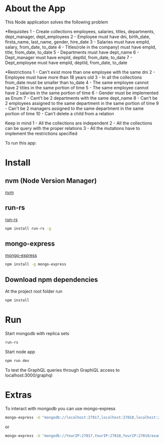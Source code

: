 # About the App
This Node application solves the following problem

*Requisites
1 - Create collections employees, salaries, titles, departments, dept_manager, dept_employees
2 - Employee must have dni, birth_date, firsta_name, last_name, gender, hire_date
3 - Salaries must have empId, salary, from_date, to_date
4 - Titles(role in the company) must have empId, title, from_date, to_date
5 - Departments must have dept_name
6 - Dept_manager must have empId, deptId, from_date, to_date
7 - Dept_employee must have empId, deptId, from_date, to_date

*Restrictions
1 - Can't exist more than one employee with the same dni
2 - Employee must have more than 18 years old
3 - In all the collections from_date must be smaller than to_date
4 - The same employee cannot have 2 titles in the same portion of time
5 - The same employee cannot have 2 salaries in the same portion of time
6 - Gender must be implemented as Enum
7 - Cant't be 2 departments with the same dept_name
8 - Can't be 2 employees assigned to the same department in the same portion of time
9 - Can't be 2 managers assigned to the same department in the same portion of time
10 - Can't delete a child from a relation

Keep in mind
1 - All the collections are independent
2 - All the collections can be query with the proper relations
3 - All the mutations have to implement the restrictions specified


To run this app:
# Install
## nvm (Node Version Manager)
[nvm](https://github.com/nvm-sh/nvm)
## run-rs
[run-rs](https://www.npmjs.com/package/run-rs)
```bash
npm install run-rs -g
```
## mongo-express
[mongo-express](https://www.npmjs.com/package/mongo-express)
```bash
npm install -g mongo-express
```
## Download npm dependencies
At the project root folder run
```bash
npm install
```
# Run
Start mongodb with replica sets
```bash
run-rs
```

Start node app
```bash
npm run dev
```

To test the GraphQL queries through GraphiQL access to
localhost:3000/graphql

# Extras
To interact with mongodb you can use mongo-express
```bash
mongo-express -U "mongodb://localhost:27017,localhost:27018,localhost:27019/example?replicaSet=rs"
```
or 
```bash
mongo-express -U "mongodb://YourIP:27017,YourIP:27018,YourIP:27019/example?replicaSet=rs"
```
